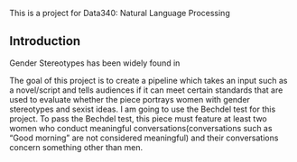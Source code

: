This is a project for Data340: Natural Language Processing

## Introduction
Gender Stereotypes has been widely found in 

The goal of this project is to create a pipeline which takes an input such as a novel/script and tells audiences if it can meet certain standards that are used to evaluate whether the piece portrays women with gender stereotypes and sexist ideas. I am going to use the Bechdel test for this project. To pass the Bechdel test, this piece must feature at least two women who conduct meaningful conversations(conversations such as “Good morning” are not considered meaningful) and their conversations concern something other than men.
